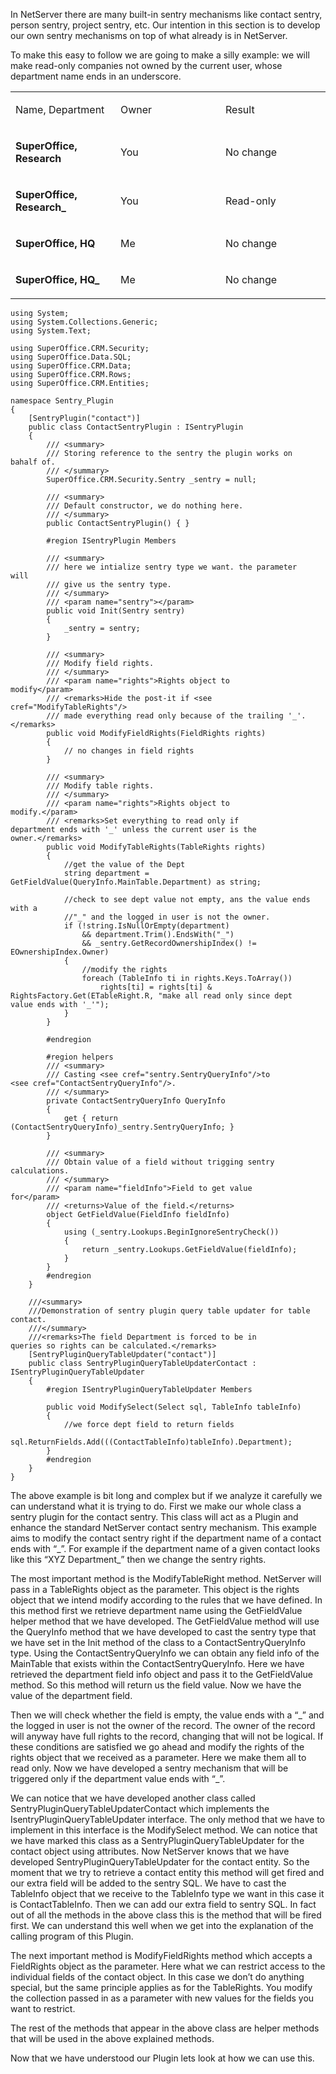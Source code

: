 <properties date="2016-05-10"
SortOrder="7"
/>

In NetServer there are many built-in sentry mechanisms like contact sentry, person sentry, project sentry, etc. Our intention in this section is to develop our own sentry mechanisms on top of what already is in NetServer.

To make this easy to follow we are going to make a silly example: we will make read-only companies not owned by the current user, whose department name ends in an underscore.

<table>
<colgroup>
<col width="33%" />
<col width="33%" />
<col width="33%" />
</colgroup>
<tbody>
<tr class="odd">
<td><p> Name, Department </p></td>
<td><p> Owner </p></td>
<td><p> Result </p></td>
</tr>
<tr class="even">
<td><p> <strong>SuperOffice, Research</strong> </p></td>
<td><p>You</p></td>
<td><p>No change</p></td>
</tr>
<tr class="odd">
<td><p> <strong>SuperOffice, Research_</strong> </p></td>
<td><p>You</p></td>
<td><p>Read-only</p></td>
</tr>
<tr class="even">
<td><p> <strong>SuperOffice, HQ</strong> </p></td>
<td><p>Me</p></td>
<td><p>No change</p></td>
</tr>
<tr class="odd">
<td><p> <strong>SuperOffice, HQ_</strong> </p></td>
<td><p>Me</p></td>
<td><p>No change</p></td>
</tr>
</tbody>
</table>

 

 

```
using System;
using System.Collections.Generic;
using System.Text;
 
using SuperOffice.CRM.Security;
using SuperOffice.Data.SQL;
using SuperOffice.CRM.Data;
using SuperOffice.CRM.Rows;
using SuperOffice.CRM.Entities;
 
namespace Sentry_Plugin
{
    [SentryPlugin("contact")] 
    public class ContactSentryPlugin : ISentryPlugin
    {
        /// <summary>
        /// Storing reference to the sentry the plugin works on
bahalf of.
        /// </summary>
        SuperOffice.CRM.Security.Sentry _sentry = null;
 
        /// <summary>
        /// Default constructor, we do nothing here.
        /// </summary>
        public ContactSentryPlugin() { }
 
        #region ISentryPlugin Members
 
        /// <summary>
        /// here we intialize sentry type we want. the parameter
will
        /// give us the sentry type.
        /// </summary>
        /// <param name="sentry"></param>
        public void Init(Sentry sentry)
        {
            _sentry = sentry;
        }
 
        /// <summary>
        /// Modify field rights.
        /// </summary>
        /// <param name="rights">Rights object to
modify</param>
        /// <remarks>Hide the post-it if <see
cref="ModifyTableRights"/>
        /// made everything read only because of the trailing '_'.
</remarks>
        public void ModifyFieldRights(FieldRights rights)
        {
            // no changes in field rights
        }
 
        /// <summary>
        /// Modify table rights.
        /// </summary>
        /// <param name="rights">Rights object to
modify.</param>
        /// <remarks>Set everything to read only if
department ends with '_' unless the current user is the
owner.</remarks>
        public void ModifyTableRights(TableRights rights)
        {
            //get the value of the Dept
            string department =
GetFieldValue(QueryInfo.MainTable.Department) as string;
            
            //check to see dept value not empty, ans the value ends
with a
            //"_" and the logged in user is not the owner.
            if (!string.IsNullOrEmpty(department) 
                && department.Trim().EndsWith("_") 
                && _sentry.GetRecordOwnershipIndex() !=
EOwnershipIndex.Owner)
            {
                //modify the rights
                foreach (TableInfo ti in rights.Keys.ToArray())
                    rights[ti] = rights[ti] &
RightsFactory.Get(ETableRight.R, "make all read only since dept
value ends with '_'");
            }
        }
 
        #endregion
 
        #region helpers
        /// <summary>
        /// Casting <see cref="sentry.SentryQueryInfo"/>to
<see cref="ContactSentryQueryInfo"/>.
        /// </summary>
        private ContactSentryQueryInfo QueryInfo
        {
            get { return
(ContactSentryQueryInfo)_sentry.SentryQueryInfo; }
        }
 
        /// <summary>
        /// Obtain value of a field without trigging sentry
calculations.
        /// </summary>
        /// <param name="fieldInfo">Field to get value
for</param>
        /// <returns>Value of the field.</returns>
        object GetFieldValue(FieldInfo fieldInfo)
        {
            using (_sentry.Lookups.BeginIgnoreSentryCheck())
            {
                return _sentry.Lookups.GetFieldValue(fieldInfo);
            }
        }
        #endregion
    }
 
    ///<summary>
    ///Demonstration of sentry plugin query table updater for table
contact.
    ///</summary>
    ///<remarks>The field Department is forced to be in
queries so rights can be calculated.</remarks>
    [SentryPluginQueryTableUpdater("contact")]
    public class SentryPluginQueryTableUpdaterContact :
ISentryPluginQueryTableUpdater
    {
        #region ISentryPluginQueryTableUpdater Members
 
        public void ModifySelect(Select sql, TableInfo tableInfo)
        {
            //we force dept field to return fields
           
sql.ReturnFields.Add(((ContactTableInfo)tableInfo).Department);
        }
        #endregion
    }
}
```

The above example is bit long and complex but if we analyze it carefully we can understand what it is trying to do. First we make our whole class a sentry plugin for the contact sentry. This class will act as a Plugin and enhance the standard NetServer contact sentry mechanism. This example aims to modify the contact sentry right if the department name of a contact ends with “\_”. For example if the department name of a given contact looks like this “XYZ Department\_” then we change the sentry rights.

The most important method is the ModifyTableRight method. NetServer will pass in a TableRights object as the parameter. This object is the rights object that we intend modify according to the rules that we have defined. In this method first we retrieve department name using the GetFieldValue helper method that we have developed.  The GetFieldValue method will use the QueryInfo method that we have developed to cast the sentry type that we have set in the Init method of the class to a ContactSentryQueryInfo type. Using the ContactSentryQueryInfo we can obtain any field info of the MainTable that exists within the ContactSentryQueryInfo. Here we have retrieved the department field info object and pass it to the GetFieldValue method. So this method will return us the field value. Now we have the value of the department field.

Then we will check whether the field is empty, the value ends with a “\_” and the logged in user is not the owner of the record. The owner of the record will anyway have full rights to the record, changing that will not be logical. If these conditions are satisfied we go ahead and modify the rights of the rights object that we received as a parameter. Here we make them all to read only. Now we have developed a sentry mechanism that will be triggered only if the department value ends with “\_”.

We can notice that we have developed another class called SentryPluginQueryTableUpdaterContact which implements the IsentryPluginQueryTableUpdater interface. The only method that we have to implement in this interface is the ModifySelect method. We can notice that we have marked this class as a SentryPluginQueryTableUpdater for the contact object using attributes. Now NetServer knows that we have developed SentryPluginQueryTableUpdater for the contact entity. So the moment that we try to retrieve a contact entity this method will get fired and our extra field will be added to the sentry SQL. We have to cast the TableInfo object that we receive to the TableInfo type we want in this case it is ContactTableInfo. Then we can add our extra field to sentry SQL. In fact out of all the methods in the above class this is the method that will be fired first. We can understand this well when we get into the explanation of the calling program of this Plugin.

The next important method is ModifyFieldRights method which accepts a FieldRights object as the parameter. Here what we can restrict access to the individual fields of the contact object. In this case we don’t do anything special, but the same principle applies as for the TableRights. You modify the collection passed in as a parameter with new values for the fields you want to restrict.

The rest of the methods that appear in the above class are helper methods that will be used in the above explained methods.

Now that we have understood our Plugin lets look at how we can use this.
